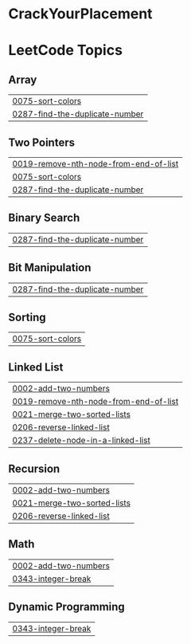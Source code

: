 # CrackYourPlacement
<!---LeetCode Topics Start-->
# LeetCode Topics
## Array
|  |
| ------- |
| [0075-sort-colors](https://github.com/niteangel2/CrackYourPlacement/tree/master/0075-sort-colors) |
| [0287-find-the-duplicate-number](https://github.com/niteangel2/CrackYourPlacement/tree/master/0287-find-the-duplicate-number) |
## Two Pointers
|  |
| ------- |
| [0019-remove-nth-node-from-end-of-list](https://github.com/niteangel2/CrackYourPlacement/tree/master/0019-remove-nth-node-from-end-of-list) |
| [0075-sort-colors](https://github.com/niteangel2/CrackYourPlacement/tree/master/0075-sort-colors) |
| [0287-find-the-duplicate-number](https://github.com/niteangel2/CrackYourPlacement/tree/master/0287-find-the-duplicate-number) |
## Binary Search
|  |
| ------- |
| [0287-find-the-duplicate-number](https://github.com/niteangel2/CrackYourPlacement/tree/master/0287-find-the-duplicate-number) |
## Bit Manipulation
|  |
| ------- |
| [0287-find-the-duplicate-number](https://github.com/niteangel2/CrackYourPlacement/tree/master/0287-find-the-duplicate-number) |
## Sorting
|  |
| ------- |
| [0075-sort-colors](https://github.com/niteangel2/CrackYourPlacement/tree/master/0075-sort-colors) |
## Linked List
|  |
| ------- |
| [0002-add-two-numbers](https://github.com/niteangel2/CrackYourPlacement/tree/master/0002-add-two-numbers) |
| [0019-remove-nth-node-from-end-of-list](https://github.com/niteangel2/CrackYourPlacement/tree/master/0019-remove-nth-node-from-end-of-list) |
| [0021-merge-two-sorted-lists](https://github.com/niteangel2/CrackYourPlacement/tree/master/0021-merge-two-sorted-lists) |
| [0206-reverse-linked-list](https://github.com/niteangel2/CrackYourPlacement/tree/master/0206-reverse-linked-list) |
| [0237-delete-node-in-a-linked-list](https://github.com/niteangel2/CrackYourPlacement/tree/master/0237-delete-node-in-a-linked-list) |
## Recursion
|  |
| ------- |
| [0002-add-two-numbers](https://github.com/niteangel2/CrackYourPlacement/tree/master/0002-add-two-numbers) |
| [0021-merge-two-sorted-lists](https://github.com/niteangel2/CrackYourPlacement/tree/master/0021-merge-two-sorted-lists) |
| [0206-reverse-linked-list](https://github.com/niteangel2/CrackYourPlacement/tree/master/0206-reverse-linked-list) |
## Math
|  |
| ------- |
| [0002-add-two-numbers](https://github.com/niteangel2/CrackYourPlacement/tree/master/0002-add-two-numbers) |
| [0343-integer-break](https://github.com/niteangel2/CrackYourPlacement/tree/master/0343-integer-break) |
## Dynamic Programming
|  |
| ------- |
| [0343-integer-break](https://github.com/niteangel2/CrackYourPlacement/tree/master/0343-integer-break) |
<!---LeetCode Topics End-->
